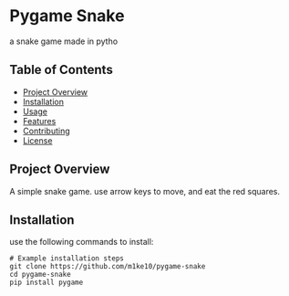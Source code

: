 # Pygame Snake

a snake game made in pytho
## Table of Contents

- [Project Overview](#project-overview)
- [Installation](#installation)
- [Usage](#usage)
- [Features](#features)
- [Contributing](#contributing)
- [License](#license)

## Project Overview

A simple snake game. use arrow keys to move, and eat the red squares.
## Installation

use the following commands to install:

```shell
# Example installation steps
git clone https://github.com/m1ke10/pygame-snake
cd pygame-snake
pip install pygame
